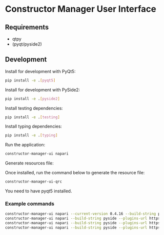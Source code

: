 # Constructor Manager User Interface

## Requirements

- qtpy
- (pyqt/pyside2)

## Development

Install for development with PyQt5:

```bash
pip install -e .[pyqt5]
```

Install for development with PySide2:

```bash
pip install -e .[pyside2]
```

Install testing dependencies:

```bash
pip install -e .[testing]
```

Install typing dependencies:

```bash
pip install -e .[typing]
```

Run the application:

```bash
constructor-manager-ui napari
```

Generate resources file:

Once installed, run the command below to generate the resource file:

```bash
constructor-manager-ui-qrc
```

You need to have pyqt5 installed.

### Example commands

```bash
constructor-manager-ui napari --current-version 0.4.16 --build-string pyside --plugins-url https://api.napari-hub.org/plugins --channel conda-forge
constructor-manager-ui napari --build-string pyside --plugins-url https://api.napari-hub.org/plugins --channel conda-forge --channel napari
constructor-manager-ui napari --build-string pyside --plugins-url https://api.napari-hub.org/plugins --channel conda-forge --channel napari --dev
constructor-manager-ui napari --build-string pyside --plugins-url https://api.napari-hub.org/plugins --channel conda-forge --channel napari -cv 0.4.17
```
